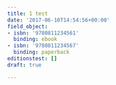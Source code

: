 ```yaml
---
title: 1 test
date: '2017-06-10T14:54:56+00:00'
field_object:
- isbn: '9780811234561'
  binding: ebook
- isbn: '9780811234567'
  binding: paperback
editionstest: []
draft: true

---
```

